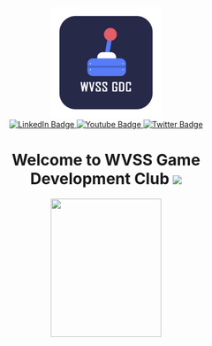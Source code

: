 <div id="header" align="center">
  <img src="https://github.com/Game-Development-Club-WVSS/.github/blob/main/profile/Logo.png" width="200"/>
</div>

<div id="badges" align="center">
  <a href="https://www.instagram.com/wvssgamedevelopmentclub/">
    <img src="https://img.shields.io/badge/instagram-E4405F?style=for-the-badge&logo=instagram&logoColor=white" alt="LinkedIn Badge"/>
  </a>
  <a href="https://www.youtube.com/channel/UCZs_N6hT5Un-1Ez6VGk4HKA">
    <img src="https://img.shields.io/badge/YouTube-red?style=for-the-badge&logo=youtube&logoColor=white" alt="Youtube Badge"/>
  </a>
  <a href="https://discord.gg/jfTQ6EWDkn">
    <img src="https://img.shields.io/badge/Discord-5865f2?style=for-the-badge&logo=discord&logoColor=white" alt="Twitter Badge"/>
  </a>
</div>

<h1 align="center">
  Welcome to WVSS Game Development Club 
  <img src="https://media.giphy.com/media/hvRJCLFzcasrR4ia7z/giphy.gif" width="30px"/>
</h1>

<div align="center">
  <img src="https://media.giphy.com/media/M9gbBd9nbDrOTu1Mqx/giphy.gif" width="200" height="250"/>
</div>

<!--

**Here are some ideas to get you started:**

🙋‍♀️ A short introduction - what is your organization all about?
🌈 Contribution guidelines - how can the community get involved?
👩‍💻 Useful resources - where can the community find your docs? Is there anything else the community should know?
🍿 Fun facts - what does your team eat for breakfast?
🧙 Remember, you can do mighty things with the power of [Markdown](https://docs.github.com/github/writing-on-github/getting-started-with-writing-and-formatting-on-github/basic-writing-and-formatting-syntax)
-->
